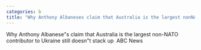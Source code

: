 ```yaml
---
categories: b
title: "Why Anthony Albaneses claim that Australia is the largest nonNATO contributor to Ukraine still doesnt stack up  ABC News"
---
```

Why Anthony Albanese"s claim that Australia is the largest non-NATO contributor to Ukraine still doesn"t stack up&nbsp;&nbsp;ABC News
